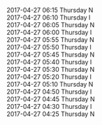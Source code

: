 2017-04-27 06:15 Thursday  N  
2017-04-27 06:10 Thursday  I  
2017-04-27 06:05 Thursday  N  
2017-04-27 06:00 Thursday  I  
2017-04-27 05:55 Thursday  N  
2017-04-27 05:50 Thursday  I  
2017-04-27 05:45 Thursday  N  
2017-04-27 05:40 Thursday  I  
2017-04-27 05:30 Thursday  N  
2017-04-27 05:20 Thursday  I  
2017-04-27 05:10 Thursday  N  
2017-04-27 04:50 Thursday  I  
2017-04-27 04:45 Thursday  N  
2017-04-27 04:30 Thursday  I  
2017-04-27 04:25 Thursday  N  
